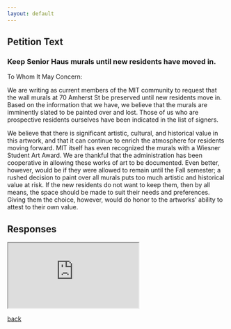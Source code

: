 ```yaml
---
layout: default
---
```


## Petition Text

### Keep Senior Haus murals until new residents have moved in.

To Whom It May Concern:

We are writing as current members of the MIT community to request that the wall murals at 70 Amherst St be preserved until new residents move in. Based on the information that we have, we believe that the murals are imminently slated to be painted over and lost. Those of us who are prospective residents ourselves have been indicated in the list of signers.

We believe that there is significant artistic, cultural, and historical value in this artwork, and that it can continue to enrich the atmosphere for residents moving forward. MIT itself has even recognized the murals with a Wiesner Student Art Award. We are thankful that the administration has been cooperative in allowing these works of art to be documented. Even better, however, would be if they were allowed to remain until the Fall semester; a rushed decision to paint over all murals puts too much artistic and historical value at risk. If the new residents do not want to keep them, then by all means, the space should be made to suit their needs and preferences. Giving them the choice, however, would do honor to the artworks' ability to attest to their own value.

## Responses

<div class="h_iframe">
  <iframe src="https://docs.google.com/spreadsheets/d/1adIFo9MERiQnVYAxweAY7JCWhnpR2XRNuksAsVlIC78/pubhtml?gid=720184588&amp;single=true&amp;widget=true&amp;headers=false";height="300"></iframe>
</div>

[back](./)
